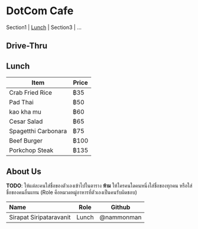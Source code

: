 # DotCom Cafe

Section1 | [Lunch](#lunch) | Section3 | ...

## Drive-Thru
 
## Lunch 
| Item | Price |
|------|-------|
| Crab Fried Rice | ฿35 |
| Pad Thai | ฿50 |
| kao kha mu | ฿60 |
| Cesar Salad | ฿65 |
| Spagetthi Carbonara | ฿75 |
| Beef Burger | ฿100 |
| Porkchop Steak | ฿135 |
## About Us
  
**TODO**: ให้แต่ละคนใส่ชื่อของตัวเองเข้าไปในตาราง **ห้าม** ให้ใครคนใดคนหนึ่งใส่ชื่อของทุกคน หรือใส่ชื่อของคนอื่นแทน (Role คือหมวดหมู่อาหารที่ตัวเองเป็นคนรับผิดชอบ)

| Name      | Role      | Github          |
|:----------|-----------|-----------------|
| Sirapat Siripataravanit | Lunch | @nammonman |

